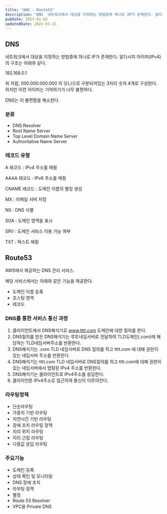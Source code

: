 ```yaml
---
title: "AWS - Route53"
description: "DNS  네트워크에서 대상을 지정하는 방법중에 하나로 IP가 존재한다. 알다시피 아이피(IPv4)의 구조는 아래와 같다.  192.168.0.1   위 처럼, 000.000.000.000 의 닷(.)으로 구분되어있는 3자리 숫자 4개로 구성된다. 하지만 이런 아이피는 기억하기가 너무 불..."
pubDate: 2023-01-02
updatedDate: 2023-03-31
---
```


## DNS

네트워크에서 대상을 지정하는 방법중에 하나로 IP가 존재한다. 알다시피 아이피(IPv4)의 구조는 아래와 같다.

192.168.0.1

위 처럼, 000.000.000.000 의 닷(.)으로 구분되어있는 3자리 숫자 4개로 구성된다. 하지만 이런 아이피는 기억하기가 너무 불편하다.

DNS는 이 불편함을 해소한다.

### 분류

- DNS Resolver
- Root Name Server
- Top Level Domain Name Server
- Authoritative Name Server

### 레코드 유형

A 레코드 : IPv4 주소를 매핑

AAAA 레코드 : IPv6 주소를 매핑

CNAME 레코드 : 도메인 이름의 별칭 생성

MX : 이메일 서버 저징

NS : DNS 식별

SOA : 도메인 영역을 표시

SRV : 도메인 서비스 이용 가능 여부

TXT : 텍스트 매핑

## Route53

AWS에서 제공하는 DNS 관리 서비스.

해당 서비스에서는 아래와 같은 기능을 제공한다.

- 도메인 이름 등록
- 호스팅 영역
- 레코드

### DNS를 통한 서비스 통신 과정

1. 클라이언트에서 DNS해석기로 www.tttt.com 도메인에 대한 질의를 한다.
2. DNS질의를 받은 DNS해석기는 루트네임서버로 전달하여 TLD도메인(.com)에 해당하는 TLD네임서버주소를 반환한다.
3. DNS해석기는 .com TLD 네임서버로 DNS 질의를 하고 tttt.com 에 대해 권한이 있는 네임서버 주소를 반환한다.
4. DNS해석기는 tttt.com TLD 네임서버로 DNS질의를 하고 tttt.com에 대해 권한이 있는 네임서버에서 맵핑된 IPv4 주소를 반환한다.
5. DNS해석기는 클라이언트로 IPv4주소를 응답한다.
6. 클라이언튼 IPv4주소로 접근하여 통신이 이루어진다.

### 라우팅정책

- 단순라우팅
- 가중치 기반 라우팅
- 지연시간 기반 라우팅
- 장애 조치 라우팅 정책
- 지리 위치 라우팅
- 지리 근접 라우팅
- 다중값 응답 라우팅

### 주요기능

- 도메인 등록
- 상태 확인 및 모니터링
- DNS 장애 조치
- 라우팅 정책
- 별칭
- Route 53 Resolver
- VPC용 Private DNS
